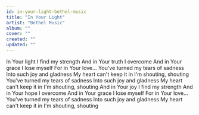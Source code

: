 ```yaml
---
id: in-your-light-bethel-music
title: "In Your Light"
artist: "Bethel Music"
album: ""
cover: ""
created: ""
updated: ""
---
```


In Your light I find my strength
And in Your truth I overcome
And in Your grace I lose myself
For in Your love...
You've turned my tears of sadness
Into such joy and gladness
My heart can't keep it in
I'm shouting, shouting
You've turned my tears of sadness
Into such joy and gladness
My heart can't keep it in
I'm shouting, shouting
And in Your joy I find my strength
And in Your hope I overcome
And in Your grace I lose myself
For in Your love...
You've turned my tears of sadness
Into such joy and gladness
My heart can't keep it in
I'm shouting, shouting